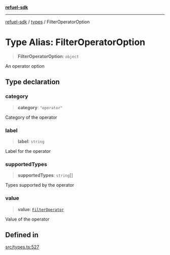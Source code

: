 [**refuel-sdk**](../../README.md)

***

[refuel-sdk](../../modules.md) / [types](../README.md) / FilterOperatorOption

# Type Alias: FilterOperatorOption

> **FilterOperatorOption**: `object`

An operator option

## Type declaration

### category

> **category**: `"operator"`

Category of the operator

### label

> **label**: `string`

Label for the operator

### supportedTypes

> **supportedTypes**: `string`[]

Types supported by the operator

### value

> **value**: [`FilterOperator`](../enumerations/FilterOperator.md)

Value of the operator

## Defined in

[src/types.ts:527](https://github.com/refuel-ai/refuel-sdk/blob/f2e28ab259fcf3e0cbb5ccf9e6bee5d2eda4cd6f/src/types.ts#L527)
